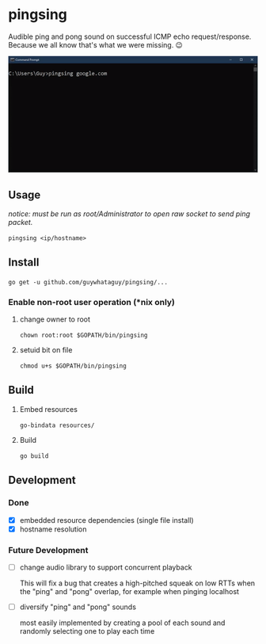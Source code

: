 # pingsing
Audible ping and pong sound on successful ICMP echo request/response. Because we all know that's what we were missing. 😉

![pingsing demo](pingsing_demo.gif)

## Usage

*notice: must be run as root/Administrator to open raw socket to send ping packet.*

`pingsing <ip/hostname>`

## Install

`go get -u github.com/guywhataguy/pingsing/...`

### Enable non-root user operation  (*nix only)

1. change owner to root

   `chown root:root $GOPATH/bin/pingsing`

2. setuid bit on file

   `chmod u+s $GOPATH/bin/pingsing`

## Build

1. Embed resources

   `go-bindata resources/`

2. Build

   `go build`

## Development

### Done

- [x] embedded resource dependencies (single file install)
- [x] hostname resolution

### Future Development

- [ ] change audio library to support concurrent playback

  This will fix a bug that creates a high-pitched squeak on low RTTs when the "ping" and "pong" overlap, for example when pinging localhost

- [ ] diversify "ping" and "pong" sounds

  most easily implemented by creating a pool of each sound and randomly selecting one to play each time